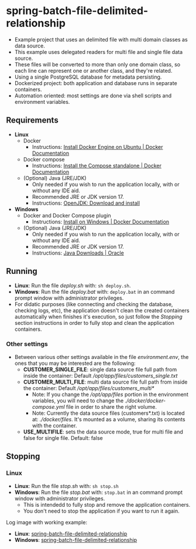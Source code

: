 # spring-batch-file-delimited-relationship
- Example project that uses an delimited file with multi domain classes as data source.
- This example uses delegated readers for multi file and single file data source.
- These files will be converted to more than only one domain class, so each line can represent one or another class, and they're related.
- Using a single PostgreSQL database for metadata persisting.
- Dockerized project: both application and database runs in separate containers.
- Automation oriented: most settings are done via shell scripts and environment variables.

## Requirements

- **Linux**
    - Docker
        - Instructions: [Install Docker Engine on Ubuntu | Docker Documentation](https://docs.docker.com/engine/install/ubuntu/)
    - Docker compose
        - Instructions: [Install the Compose standalone | Docker Documentation](https://docs.docker.com/compose/install/other/)
    - (Optional) Java (JRE/JDK)
        - Only needed if you wish to run the application locally, with or without any IDE aid.
        - Recommended JRE or JDK version 17.
        - Instructions: [OpenJDK: Download and install](https://openjdk.org/install/)
- **Windows**
    - Docker and Docker Compose plugin
        - Instructions: [Install on Windows | Docker Documentation](https://docs.docker.com/desktop/install/windows-install/)
    - (Optional) Java (JRE/JDK)
        - Only needed if you wish to run the application locally, with or without any IDE aid.
        - Recommended JRE or JDK version 17.
        - Instructions: [Java Downloads | Oracle](https://www.oracle.com/java/technologies/downloads/)

## Running

- **Linux**: Run the file *deploy.sh* with: `sh deploy.sh`.
- **Windows**: Run the file *deploy.bat* with: `deploy.bat` in an command prompt window with administrator privileges.
- For didatic purposes (like connecting and checking the database, checking logs, etc), the application doesn't clean the created containers automatically when finishes it's execution, so just follow the *Stopping* section instructions in order to fully stop and clean the application containers.

### Other settings
- Between various other settings available in the file *environment.env*, the ones that you may be interested are the following:
    - **CUSTOMER_SINGLE_FILE**: single data source file full path from inside the container: Default */opt/app/files/customers_single.txt*
    - **CUSTOMER_MULTI_FILE**: multi data source file full path from inside the container: Default */opt/app/files/customers_multi\**
        - Note: If you change the */opt/app/files* portion in the environment variables, you will need to change the *./docker/docker-compose.yml* file in order to share the right volume.
        - Note: Currently the data source files (customers*.txt) is located at: *./docker/files*. It's mounted as a volume, sharing its contents with the container.
    - **USE_MULTIFILE**: sets the data source mode, true for multi file and false for single file. Default: false

## Stopping

### Linux
- **Linux**: Run the file *stop.sh* with: `sh stop.sh`
- **Windows**: Run the file *stop.bat* with: `stop.bat` in an command prompt window with administrator privileges.
    - This is intendedd to fully stop and remove the application containers.
    - You don't need to stop the application if you want to run it again.

Log image with working example:
- **Linux**: [spring-batch-file-delimited-relationship](https://i.imgur.com/DGk1KFY.png)
- **Windows**: [spring-batch-file-delimited-relationship](https://i.imgur.com/IhCByzw.png)